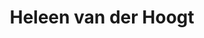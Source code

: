 ---
category: residents
layout: post
title: Heleen van der Hoogt
profession: illustration
website: www.hoogdroog.nl
image:
  - /images/residents/heleenvanderhoogt_01.png
  - /images/residents/heleenvanderhoogt_02.png
  - /images/residents/heleenvanderhoogt_03.png
  - /images/residents/heleenvanderhoogt_04.png
---